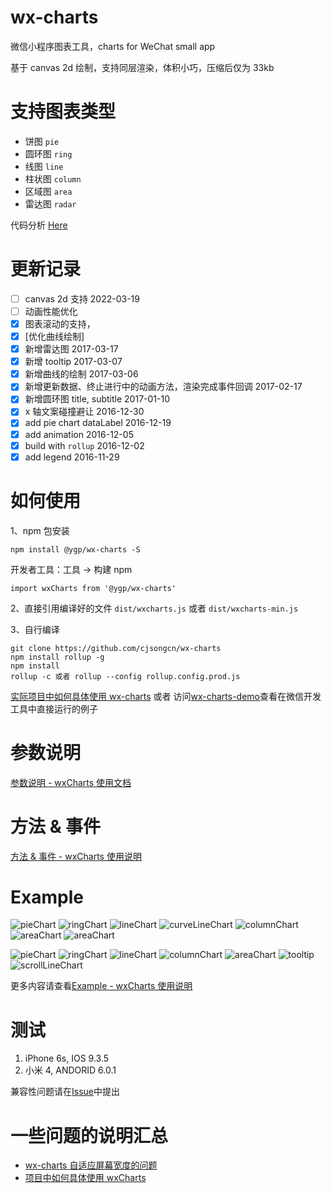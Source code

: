 # wx-charts

微信小程序图表工具，charts for WeChat small app

基于 canvas 2d 绘制，支持同层渲染，体积小巧，压缩后仅为 33kb

# 支持图表类型

- 饼图 `pie`
- 圆环图 `ring`
- 线图 `line`
- 柱状图 `column`
- 区域图 `area`
- 雷达图 `radar`

代码分析 [Here](https://segmentfault.com/a/1190000007649376)

# 更新记录

- [ ] canvas 2d 支持 2022-03-19
- [ ] 动画性能优化
- [x] 图表滚动的支持，
- [x] [优化曲线绘制]
- [x] 新增雷达图 2017-03-17
- [x] 新增 tooltip 2017-03-07
- [x] 新增曲线的绘制 2017-03-06
- [x] 新增更新数据、终止进行中的动画方法，渲染完成事件回调 2017-02-17
- [x] 新增圆环图 title, subtitle 2017-01-10
- [x] x 轴文案碰撞避让 2016-12-30
- [x] add pie chart dataLabel 2016-12-19
- [x] add animation 2016-12-05
- [x] build with `rollup` 2016-12-02
- [x] add legend 2016-11-29

# 如何使用

1、npm 包安装

```
npm install @ygp/wx-charts -S

```

开发者工具：工具 -> 构建 npm

```
import wxCharts from '@ygp/wx-charts'
```

2、直接引用编译好的文件 `dist/wxcharts.js` 或者 `dist/wxcharts-min.js`

3、自行编译

```
git clone https://github.com/cjsongcn/wx-charts
npm install rollup -g
npm install
rollup -c 或者 rollup --config rollup.config.prod.js
```

[实际项目中如何具体使用 wx-charts](https://github.com/xiaolin3303/wx-charts/issues/28) 或者 访问[wx-charts-demo](https://github.com/xiaolin3303/wx-charts-demo)查看在微信开发工具中直接运行的例子

# 参数说明

[参数说明 - wxCharts 使用文档](https://github.com/xiaolin3303/wx-charts/issues/56)

# 方法 & 事件

[方法 & 事件 - wxCharts 使用说明](https://github.com/xiaolin3303/wx-charts/issues/57)

# Example

![pieChart](https://raw.githubusercontent.com/xiaolin3303/wx-charts/master/example/pie.png)
![ringChart](https://raw.githubusercontent.com/xiaolin3303/wx-charts/master/example/ring.png)
![lineChart](https://raw.githubusercontent.com/xiaolin3303/wx-charts/master/example/line.png)
![curveLineChart](https://raw.githubusercontent.com/xiaolin3303/wx-charts/4636c9d2fbbaaa7944ee48e02b3a595e77c099e5/example/curve-line.png)
![columnChart](https://raw.githubusercontent.com/xiaolin3303/wx-charts/master/example/column.png)
![areaChart](https://raw.githubusercontent.com/xiaolin3303/wx-charts/master/example/area.png)
![areaChart](https://raw.githubusercontent.com/xiaolin3303/wx-charts/master/example/radar.png)

![pieChart](https://raw.githubusercontent.com/xiaolin3303/wx-charts/master/example/pie.gif)
![ringChart](https://raw.githubusercontent.com/xiaolin3303/wx-charts/master/example/ring.gif)
![lineChart](https://raw.githubusercontent.com/xiaolin3303/wx-charts/master/example/line.gif)
![columnChart](https://raw.githubusercontent.com/xiaolin3303/wx-charts/master/example/column.gif)
![areaChart](https://raw.githubusercontent.com/xiaolin3303/wx-charts/master/example/area.gif)
![tooltip](https://raw.githubusercontent.com/xiaolin3303/wx-charts/master/example/tooltip.gif)
![scrollLineChart](https://raw.githubusercontent.com/xiaolin3303/wx-charts/master/example/scrollLine.gif)

更多内容请查看[Example - wxCharts 使用说明](https://github.com/xiaolin3303/wx-charts/issues/58)

# 测试

1. iPhone 6s, IOS 9.3.5
2. 小米 4, ANDORID 6.0.1

兼容性问题请在[Issue](https://github.com/xiaolin3303/wx-charts/issues)中提出

# 一些问题的说明汇总

- [wx-charts 自适应屏幕宽度的问题](https://github.com/xiaolin3303/wx-charts/issues/4)
- [项目中如何具体使用 wxCharts](https://github.com/xiaolin3303/wx-charts/issues/28)
